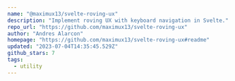 ```yaml
---
name: "@maximux13/svelte-roving-ux"
description: "Implement roving UX with keyboard navigation in Svelte."
repo_url: "https://github.com/maximux13/svelte-roving-ux"
author: "Andres Alarcon"
homepage: "https://github.com/maximux13/svelte-roving-ux#readme"
updated: "2023-07-04T14:35:45.529Z"
github_stars: 7
tags: 
  - utility
---
```

